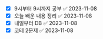 - [x] 9시부터 9시까지 공부 ✅ 2023-11-08
- [x] 오늘 배운 내용 정리 ✅ 2023-11-08
- [x] 내일부터 DB ✅ 2023-11-08
- [x] 코테 2문제 ✅ 2023-11-08